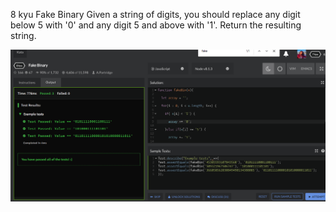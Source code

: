 8 kyu
Fake Binary
Given a string of digits, you should replace any digit below 5 with '0' and any digit 5 and above with '1'. Return the resulting string.

![alt](fakeBin.png)
